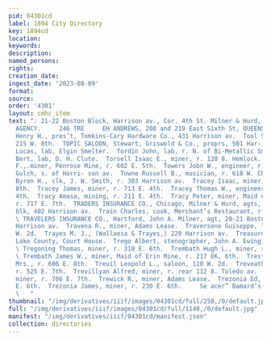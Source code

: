 ```yaml
---
pid: 04301cd
label: 1894 City Directory
key: 1894cd
location: 
keywords: 
description: 
named_persons: 
rights: 
creation_date: 
ingest_date: '2023-08-09'
format: 
source: 
order: '4301'
layout: cmhc_item
text: ": 21-22 Boston Block, Harrison av., Cor. 4th St. Milner & Hurd, PIONEER INSURANCE
  AGENCY.     246 TRE     EH ANDREWS, 208 and 219 East Sixth St, QUEENSWARE     Tomkins
  Henry H., pres’t, Tomkins-Cary Hardware Co., 431 Harrison av.  Tool Samuel F., r.
  215 W. 8th.  TOPIC SALOON, Stewart, Griswold & Co., proprs, 501 Har- rison av.  Torchek
  Lucas, lab, Elgin Smelter.  Tordin John, lab, r. N. of Bi-Metallic Smelter.  Torsell
  Bert, lab, D. H. Clute.  Torsell Isaac E., miner, r. 128 8. Hemlock.  Tost Charles
  F.,.miner, Penrose Mine, r. 602 E. 5th.  Towers Jobn W., engineer, r. California
  Gulch, s. of Harri- son av.  Towne Russell B., musician, r. 618 W. Chestnut.  Townsend
  Byron H., clk, J. W. Smith, r. 303 Harrison av.  Tracey Isaac, miner, r. 628 E.
  8th.  Tracey James, miner, r. 713 E. 4th.  Tracey Thomas W., engineer, r. 634 E.
  4th.  Tracy Amasa, mining, r. 211 E. 4th.  Tracy Peter, miner, Maid of Erin Mine,
  r. 717 E. 7th.  TRADERS INSURANCE CO., Chicago, Milner & Hurd, agts, 20-21 Boston
  blk, 402 Harrison av.  Train Charles, cook, Merchant’s Restaurant, r. 110 E. 2d.
  \ TRAVELERS INSURANCE CO., Hartford, John A. Milner, agt, 20-21 Boston blk, 402
  Harrison av.  Travena R., miner, Adams Lease.  Traversone Guiseppe, lab, r. 422
  W. 2d.  Trayes M. J., (Wallaesa & Trayes,) 220 Harrison av.  Treasurer’s Office
  Lake County, Court House.  Trego Albert, stenographer, John A. Ewing, 8 Quincy blk.
  \ Tregoning Thomas, miner, r. 310 E. 6th.  Trembath Hugh L., miner, r. 217 E. 6th.
  \ Trembath James W., miner, Maid of Erin Mine, r. 217 EK, 6th.  Trestrial Mary A.
  Mrs., r. 606 E. 8th.  Treuil Leopold L., saloon, 110 W. 2d.  Treveathen Abram, miner,
  r. 525 E. 7th.  Trevillyan Alfred, miner, r. rear 112 8. Toledo av.  Treweek John,
  miner, r. 706 E. 7th.  Trewick R., miner, Adams Lease.  Trezonia Ed, miner, r. 230
  E. 6th.  Trezonia James, miner, r. 230 E. 6th.     Se acer” Bamard’s Sporting: Goods
  \   "
thumbnail: "/img/derivatives/iiif/images/04301cd/full/250,/0/default.jpg"
full: "/img/derivatives/iiif/images/04301cd/full/1140,/0/default.jpg"
manifest: "/img/derivatives/iiif/04301cd/manifest.json"
collection: directories
---
```

